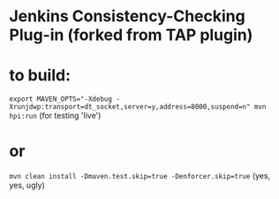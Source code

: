 # Jenkins Consistency-Checking Plug-in (forked from TAP plugin)

# to build:
`export MAVEN_OPTS="-Xdebug -Xrunjdwp:transport=dt_socket,server=y,address=8000,suspend=n"
mvn hpi:run` (for testing 'live')
# or
`mvn clean install -Dmaven.test.skip=true -Denforcer.skip=true` (yes, yes, ugly)
